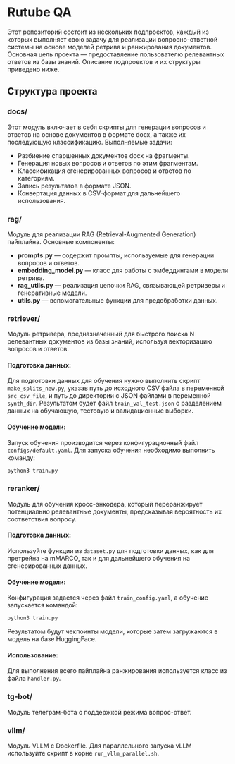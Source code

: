 # Rutube QA

Этот репозиторий состоит из нескольких подпроектов, каждый из которых выполняет свою задачу для реализации вопросно-ответной системы на основе моделей ретрива и ранжирования документов. Основная цель проекта — предоставление пользователю релевантных ответов из базы знаний. Описание подпроектов и их структуры приведено ниже.

## Структура проекта

### docs/
Этот модуль включает в себя скрипты для генерации вопросов и ответов на основе документов в формате docx, а также их последующую классификацию. Выполняемые задачи:
- Разбиение спаршенных документов docx на фрагменты.
- Генерация новых вопросов и ответов по этим фрагментам.
- Классификация сгенерированных вопросов и ответов по категориям.
- Запись результатов в формате JSON.
- Конвертация данных в CSV-формат для дальнейшего использования.

### rag/
Модуль для реализации RAG (Retrieval-Augmented Generation) пайплайна. Основные компоненты:
- **prompts.py** — содержит промпты, используемые для генерации вопросов и ответов.
- **embedding_model.py** — класс для работы с эмбеддингами в модели ретрива.
- **rag_utils.py** — реализация цепочки RAG, связывающей ретриверы и генеративные модели.
- **utils.py** — вспомогательные функции для предобработки данных.

### retriever/
Модуль ретривера, предназначенный для быстрого поиска N релевантных документов из базы знаний, используя векторизацию вопросов и ответов.

#### Подготовка данных:
Для подготовки данных для обучения нужно выполнить скрипт `make_splits_new.py`, указав путь до исходного CSV файла в переменной `src_csv_file`, и путь до директории с JSON файлами в переменной `synth_dir`. Результатом будет файл `train_val_test.json` с разделением данных на обучающую, тестовую и валидационные выборки.

#### Обучение модели:
Запуск обучения производится через конфигурационный файл `configs/default.yaml`. Для запуска обучения необходимо выполнить команду:
```bash
python3 train.py
```

### reranker/
Модуль для обучения кросс-энкодера, который переранжирует потенциально релевантные документы, предсказывая вероятность их соответствия вопросу.

#### Подготовка данных:
Используйте функции из `dataset.py` для подготовки данных, как для претрейна на mMARCO, так и для дальнейшего обучения на сгенерированных данных.

#### Обучение модели:
Конфигурация задается через файл `train_config.yaml`, а обучение запускается командой:
```bash
python3 train.py
```
Результатом будут чекпоинты модели, которые затем загружаются в модель на базе HuggingFace.

#### Использование:
Для выполнения всего пайплайна ранжирования используется класс из файла `handler.py`.

### tg-bot/
Модуль телеграм-бота с поддержкой режима вопрос-ответ.

### vllm/
Модуль VLLM с Dockerfile. Для параллельного запуска vLLM используйте скрипт в корне `run_vllm_parallel.sh`.
